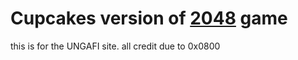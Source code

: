 Cupcakes version of [2048](http://gabrielecirulli.github.io/2048/) game
========================================================================

this is for the UNGAFI site. all credit due to 0x0800
